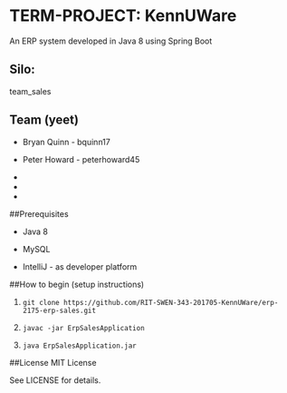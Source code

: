 # TERM-PROJECT: KennUWare

An ERP system developed in Java 8 using Spring Boot

## Silo:  
team_sales


## Team (yeet)

- Bryan Quinn - bquinn17

- Peter Howard - peterhoward45

- 

- 

- 

##Prerequisites

- Java 8

- MySQL

- IntelliJ - as developer platform


##How to begin (setup instructions)

1. `git clone https://github.com/RIT-SWEN-343-201705-KennUWare/erp-2175-erp-sales.git`
 
2. `javac -jar ErpSalesApplication`

3. `java ErpSalesApplication.jar`



##License
MIT License

See LICENSE for details.
